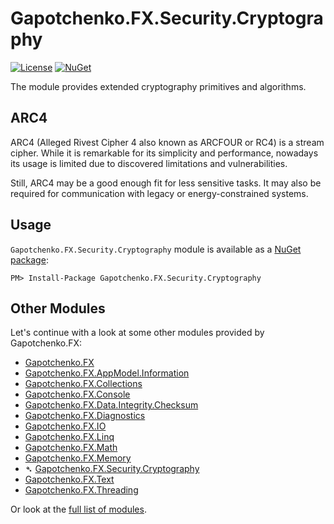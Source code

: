 ﻿# Gapotchenko.FX.Security.Cryptography

[![License](https://img.shields.io/badge/license-MIT-green.svg)](../../../../LICENSE)
[![NuGet](https://img.shields.io/nuget/v/Gapotchenko.FX.Security.Cryptography.svg)](https://www.nuget.org/packages/Gapotchenko.FX.Security.Cryptography)

The module provides extended cryptography primitives and algorithms.

## ARC4

ARC4 (Alleged Rivest Cipher 4 also known as ARCFOUR or RC4) is a stream cipher.
While it is remarkable for its simplicity and performance, nowadays its usage is limited due to discovered limitations and vulnerabilities.

Still, ARC4 may be a good enough fit for less sensitive tasks.
It may also be required for communication with legacy or energy-constrained systems.

## Usage

`Gapotchenko.FX.Security.Cryptography` module is available as a [NuGet package](https://nuget.org/packages/Gapotchenko.FX.Security.Cryptography):

```
PM> Install-Package Gapotchenko.FX.Security.Cryptography
```

## Other Modules

Let's continue with a look at some other modules provided by Gapotchenko.FX:

- [Gapotchenko.FX](../../../Gapotchenko.FX)
- [Gapotchenko.FX.AppModel.Information](../../../Gapotchenko.FX.AppModel.Information)
- [Gapotchenko.FX.Collections](../../../Gapotchenko.FX.Collections)
- [Gapotchenko.FX.Console](../../../Gapotchenko.FX.Console)
- [Gapotchenko.FX.Data.Integrity.Checksum](../../../Data/Integrity/Checksum/Gapotchenko.FX.Data.Integrity.Checksum)
- [Gapotchenko.FX.Diagnostics](../../../Gapotchenko.FX.Diagnostics.CommandLine)
- [Gapotchenko.FX.IO](../../../Gapotchenko.FX.IO)
- [Gapotchenko.FX.Linq](../../../Gapotchenko.FX.Linq)
- [Gapotchenko.FX.Math](../../../Gapotchenko.FX.Math)
- [Gapotchenko.FX.Memory](../../../Gapotchenko.FX.Memory)
- &#x27B4; [Gapotchenko.FX.Security.Cryptography](../Gapotchenko.FX.Security.Cryptography)
- [Gapotchenko.FX.Text](../../../Gapotchenko.FX.Text)
- [Gapotchenko.FX.Threading](../../../Gapotchenko.FX.Threading)

Or look at the [full list of modules](../../..#available-modules).
